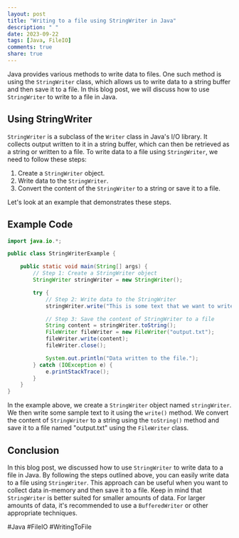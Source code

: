 ```yaml
---
layout: post
title: "Writing to a file using StringWriter in Java"
description: " "
date: 2023-09-22
tags: [Java, FileIO]
comments: true
share: true
---
```


Java provides various methods to write data to files. One such method is using the `StringWriter` class, which allows us to write data to a string buffer and then save it to a file. In this blog post, we will discuss how to use `StringWriter` to write to a file in Java.

## Using StringWriter

`StringWriter` is a subclass of the `Writer` class in Java's I/O library. It collects output written to it in a string buffer, which can then be retrieved as a string or written to a file. To write data to a file using `StringWriter`, we need to follow these steps:

1. Create a `StringWriter` object.
2. Write data to the `StringWriter`.
3. Convert the content of the `StringWriter` to a string or save it to a file.

Let's look at an example that demonstrates these steps.

## Example Code

```java
import java.io.*;

public class StringWriterExample {

    public static void main(String[] args) {
        // Step 1: Create a StringWriter object
        StringWriter stringWriter = new StringWriter();

        try {
            // Step 2: Write data to the StringWriter
            stringWriter.write("This is some text that we want to write to a file.");

            // Step 3: Save the content of StringWriter to a file
            String content = stringWriter.toString();
            FileWriter fileWriter = new FileWriter("output.txt");
            fileWriter.write(content);
            fileWriter.close();

            System.out.println("Data written to the file.");
        } catch (IOException e) {
            e.printStackTrace();
        }
    }
}
```

In the example above, we create a `StringWriter` object named `stringWriter`. We then write some sample text to it using the `write()` method. We convert the content of `StringWriter` to a string using the `toString()` method and save it to a file named "output.txt" using the `FileWriter` class.

## Conclusion

In this blog post, we discussed how to use `StringWriter` to write data to a file in Java. By following the steps outlined above, you can easily write data to a file using `StringWriter`. This approach can be useful when you want to collect data in-memory and then save it to a file. Keep in mind that `StringWriter` is better suited for smaller amounts of data. For larger amounts of data, it's recommended to use a `BufferedWriter` or other appropriate techniques.

#Java #FileIO #WritingToFile
